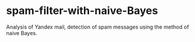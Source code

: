# spam-filter-with-naive-Bayes
Analysis of Yandex mail, detection of spam messages using the method of naive Bayes.
